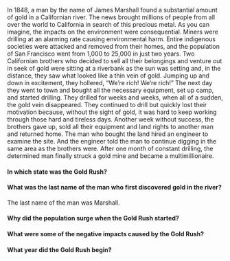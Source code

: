 In 1848, a man by the name of James Marshall found a substantial amount of gold in
a Californian river. The news brought millions of people from all over the world to
California in search of this precious metal.
As you can imagine, the impacts on the environment were consequential. Miners were drilling at an alarming rate causing environmental harm. Entire indigenous societies were attacked and removed from their homes, and the population of San Francisco went from 1,000 to 25,000 in just two years.
Two Californian brothers who decided to sell all their belongings and venture out in seek of
gold were sitting at a riverbank as the sun was setting and, in the distance, they saw what
looked like a thin vein of gold.
Jumping up and down in excitement, they hollered, “We’re rich! We’re rich!”
The next day they went to town and bought all the necessary equipment, set up camp, and
started drilling.
They drilled for weeks and weeks, when all of a sudden, the gold vein disappeared.
They continued to drill but quickly lost their motivation because, without the sight of gold, it
was hard to keep working through those hard and tireless days.
Another week without success, the brothers gave up, sold all their equipment and land rights
to another man and returned home.
The man who bought the land hired an engineer to examine the site. And the engineer told
the man to continue digging in the same area as the brothers were.
After one month of constant drilling, the determined man finally struck a gold mine and
became a multimillionaire.


#### In which state was the Gold Rush?

#### What was the last name of the man who first discovered gold in the river?

The last name of the man was Marshall.

#### Why did the population surge when the Gold Rush started?

#### What were some of the negative impacts caused by the Gold Rush?

#### What year did the Gold Rush begin?